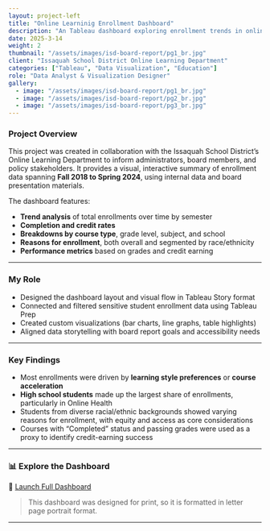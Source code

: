 ```yaml
---
layout: project-left
title: "Online Learninig Enrollment Dashboard"
description: "An Tableau dashboard exploring enrollment trends in online and ALE courses across a K-12 district."
date: 2025-3-14
weight: 2
thumbnail: "/assets/images/isd-board-report/pg1_br.jpg"
client: "Issaquah School District Online Learning Department"
categories: ["Tableau", "Data Visualization", "Education"]
role: "Data Analyst & Visualization Designer"
gallery:
  - image: "/assets/images/isd-board-report/pg1_br.jpg"
  - image: "/assets/images/isd-board-report/pg2_br.jpg"
  - image: "/assets/images/isd-board-report/pg3_br.jpg"
---
```


### Project Overview

This project was created in collaboration with the Issaquah School District’s Online Learning Department to inform administrators, board members, and policy stakeholders. It provides a visual, interactive summary of enrollment data spanning **Fall 2018 to Spring 2024**, using internal data and board presentation materials.

The dashboard features:
- **Trend analysis** of total enrollments over time by semester
- **Completion and credit rates**
- **Breakdowns by course type**, grade level, subject, and school
- **Reasons for enrollment**, both overall and segmented by race/ethnicity
- **Performance metrics** based on grades and credit earning

---

### My Role

- Designed the dashboard layout and visual flow in Tableau Story format  
- Connected and filtered sensitive student enrollment data using Tableau Prep  
- Created custom visualizations (bar charts, line graphs, table highlights)  
- Aligned data storytelling with board report goals and accessibility needs


---

### Key Findings

- Most enrollments were driven by **learning style preferences** or **course acceleration**  
- **High school students** made up the largest share of enrollments, particularly in Online Health  
- Students from diverse racial/ethnic backgrounds showed varying reasons for enrollment, with equity and access as core considerations  
- Courses with “Completed” status and passing grades were used as a proxy to identify credit-earning success

---

### 📊 Explore the Dashboard

🔗 [Launch Full Dashboard](https://public.tableau.com/views/2023-24ISDSummaryReport/Story2)

> This dashboard was designed for print, so it is formatted in letter page portrait format. 

---


